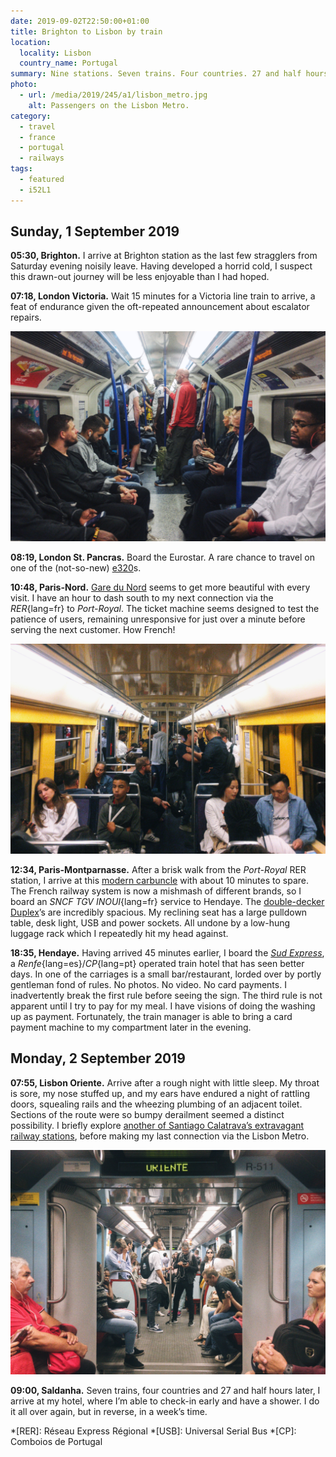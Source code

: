 ```yaml
---
date: 2019-09-02T22:50:00+01:00
title: Brighton to Lisbon by train
location:
  locality: Lisbon
  country_name: Portugal
summary: Nine stations. Seven trains. Four countries. 27 and half hours.
photo:
  - url: /media/2019/245/a1/lisbon_metro.jpg
    alt: Passengers on the Lisbon Metro.
category:
  - travel
  - france
  - portugal
  - railways
tags:
  - featured
  - i52L1
---
```


## Sunday, 1 September 2019

**05:30, Brighton.** I arrive at Brighton station as the last few stragglers from Saturday evening noisily leave. Having developed a horrid cold, I suspect this drawn-out journey will be less enjoyable than I had hoped.

**07:18, London Victoria.** Wait 15 minutes for a Victoria line train to arrive, a feat of endurance given the oft-repeated announcement about escalator repairs.

![Looking down the carriage of a London Underground train.](/media/2019/245/a1/london_underground.jpg "Passengers on the London Underground.")

**08:19, London St. Pancras.** Board the Eurostar. A rare chance to travel on one of the (not-so-new) [e320][1]s.

**10:48, Paris-Nord.** [Gare du Nord][2] seems to get more beautiful with every visit. I have an hour to dash south to my next connection via the _RER_{lang=fr} to _Port-Royal_. The ticket machine seems designed to test the patience of users, remaining unresponsive for just over a minute before serving the next customer. How French!

![Looking down the carriage of a Paris RER train.](/media/2019/245/a1/paris_rer.jpg "Passengers on the Paris RER.")

**12:34, Paris-Montparnasse.** After a brisk walk from the _Port-Royal_ RER station, I arrive at this [modern carbuncle][3] with about 10 minutes to spare. The French railway system is now a mishmash of different brands, so I board an _SNCF TGV INOUI_{lang=fr} service to Hendaye. The [double-decker Duplex][4]’s are incredibly spacious. My reclining seat has a large pulldown table, desk light, USB and power sockets. All undone by a low-hung luggage rack which I repeatedly hit my head against.

**18:35, Hendaye.** Having arrived 45 minutes earlier, I board the [_Sud Express_][5], a _Renfe_{lang=es}/_CP_{lang=pt} operated train hotel that has seen better days. In one of the carriages is a small bar/restaurant, lorded over by portly gentleman fond of rules. No photos. No video. No card payments. I inadvertently break the first rule before seeing the sign. The third rule is not apparent until I try to pay for my meal. I have visions of doing the washing up as payment. Fortunately, the train manager is able to bring a card payment machine to my compartment later in the evening.

## Monday, 2 September 2019

**07:55, Lisbon Oriente.** Arrive after a rough night with little sleep. My throat is sore, my nose stuffed up, and my ears have endured a night of rattling doors, squealing rails and the wheezing plumbing of an adjacent toilet. Sections of the route were so bumpy derailment seemed a distinct possibility. I briefly explore [another of Santiago Calatrava’s extravagant railway stations][6], before making my last connection via the Lisbon Metro.

![Looking down the carriage of a Lisbon Metro train.](/media/2019/245/a1/lisbon_metro.jpg "Passengers on the Lisbon Metro.")

**09:00, Saldanha.** Seven trains, four countries and 27 and half hours later, I arrive at my hotel, where I’m able to check-in early and have a shower. I do it all over again, but in reverse, in a week’s time.

[1]: https://en.wikipedia.org/wiki/British_Rail_Class_374
[2]: https://en.wikipedia.org/wiki/Gare_du_Nord
[3]: https://en.wikipedia.org/wiki/Gare_Montparnasse
[4]: https://en.wikipedia.org/wiki/SNCF_TGV_Duplex
[5]: https://en.wikipedia.org/wiki/Sud_Express
[6]: https://en.wikipedia.org/wiki/Gare_do_Oriente

*[RER]: Réseau Express Régional
*[USB]: Universal Serial Bus
*[CP]: Comboios de Portugal
